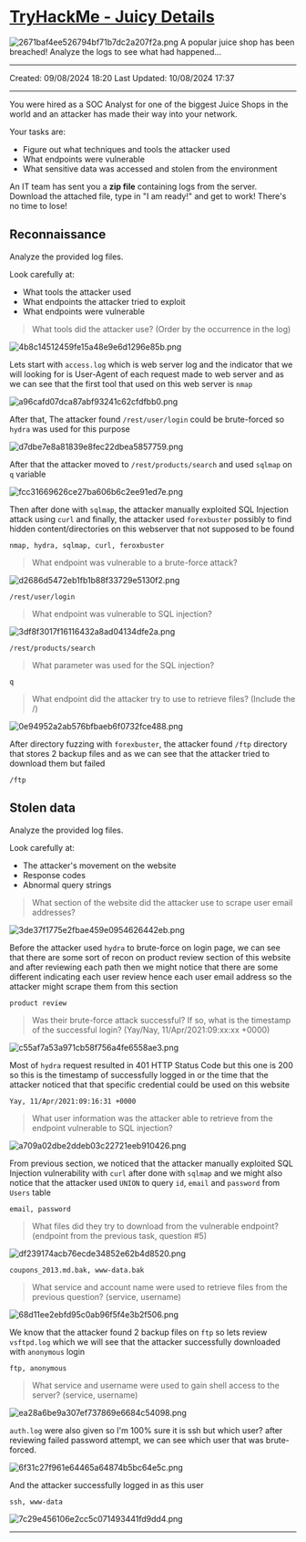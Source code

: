 # [TryHackMe - Juicy Details](https://tryhackme.com/r/room/juicydetails)
![2671baf4ee526794bf71b7dc2a207f2a.png](/resources/2671baf4ee526794bf71b7dc2a207f2a.png)
A popular juice shop has been breached! Analyze the logs to see what had happened...
***
Created: 09/08/2024 18:20
Last Updated: 10/08/2024 17:37
***
You were hired as a SOC Analyst for one of the biggest Juice Shops in the world and an attacker has made their way into your network. 

Your tasks are:
- Figure out what techniques and tools the attacker used
- What endpoints were vulnerable
- What sensitive data was accessed and stolen from the environment

An IT team has sent you a **zip file** containing logs from the server. Download the attached file, type in "I am ready!" and get to work! There's no time to lose!

## Reconnaissance
Analyze the provided log files.

Look carefully at:
- What tools the attacker used
- What endpoints the attacker tried to exploit
- What endpoints were vulnerable

>What tools did the attacker use? (Order by the occurrence in the log)

![4b8c14512459fe15a48e9e6d1296e85b.png](/resources/4b8c14512459fe15a48e9e6d1296e85b.png)

Lets start with `access.log` which is web server log and the indicator that we will looking for is User-Agent of each request made to web server and as we can see that the first tool that used on this web server is `nmap`

![a96cafd07dca87abf93241c62cfdfbb0.png](/resources/a96cafd07dca87abf93241c62cfdfbb0.png)

After that, The attacker found `/rest/user/login` could be brute-forced so `hydra` was used for this purpose

![d7dbe7e8a81839e8fec22dbea5857759.png](/resources/d7dbe7e8a81839e8fec22dbea5857759.png)

After that the attacker moved to `/rest/products/search` and used `sqlmap` on `q` variable 

![fcc31669626ce27ba606b6c2ee91ed7e.png](/resources/fcc31669626ce27ba606b6c2ee91ed7e.png)

Then after done with `sqlmap`, the attacker manually exploited SQL Injection attack using `curl` and finally, the attacker used `forexbuster` possibly to find hidden content/directories on this webserver that not supposed to be found

```
nmap, hydra, sqlmap, curl, feroxbuster
```

>What endpoint was vulnerable to a brute-force attack?

![d2686d5472eb1fb1b88f33729e5130f2.png](/resources/d2686d5472eb1fb1b88f33729e5130f2.png)

```
/rest/user/login
```


>What endpoint was vulnerable to SQL injection?

![3df8f3017f16116432a8ad04134dfe2a.png](/resources/3df8f3017f16116432a8ad04134dfe2a.png)

```
/rest/products/search
```

>What parameter was used for the SQL injection?
```
q
```

>What endpoint did the attacker try to use to retrieve files? (Include the /)

![0e94952a2ab576bfbaeb6f0732fce488.png](/resources/0e94952a2ab576bfbaeb6f0732fce488.png)

After directory fuzzing with `forexbuster`, the attacker found `/ftp` directory that stores 2 backup files and as we can see that the attacker tried to download them but failed

```
/ftp
```

## Stolen data
Analyze the provided log files.

Look carefully at:
- The attacker's movement on the website
- Response codes
- Abnormal query strings

>What section of the website did the attacker use to scrape user email addresses?

![3de37f1775e2fbae459e0954626442eb.png](/resources/3de37f1775e2fbae459e0954626442eb.png)

Before the attacker used `hydra` to brute-force on login page, we can see that there are some sort of recon on product review section of this website and after reviewing each path then we might notice that there are some different indicating each user review hence each user email address so the attacker might scrape them from this section

```
product review
```

>Was their brute-force attack successful? If so, what is the timestamp of the successful login? (Yay/Nay, 11/Apr/2021:09:xx:xx +0000)

![c55af7a53a971cb58f756a4fe6558ae3.png](/resources/c55af7a53a971cb58f756a4fe6558ae3.png)

Most of `hydra` request resulted in 401 HTTP Status Code but this one is 200 so this is the timestamp of successfully logged in or the time that the attacker noticed that that specific credential could be used on this website

```
Yay, 11/Apr/2021:09:16:31 +0000
```

>What user information was the attacker able to retrieve from the endpoint vulnerable to SQL injection?

![a709a02dbe2ddeb03c22721eeb910426.png](/resources/a709a02dbe2ddeb03c22721eeb910426.png)

From previous section, we noticed that the attacker manually exploited SQL Injection vulnerability with `curl` after done with `sqlmap` and we might also notice that the attacker used `UNION` to query `id`, `email` and `password` from `Users` table 

```
email, password
```

>What files did they try to download from the vulnerable endpoint? (endpoint from the previous task, question #5)

![df239174acb76ecde34852e62b4d8520.png](/resources/df239174acb76ecde34852e62b4d8520.png)
```
coupons_2013.md.bak, www-data.bak
```

>What service and account name were used to retrieve files from the previous question? (service, username)

![68d11ee2ebfd95c0ab96f5f4e3b2f506.png](/resources/68d11ee2ebfd95c0ab96f5f4e3b2f506.png)

We know that the attacker found 2 backup files on `ftp` so lets review `vsftpd.log` which we will see that the attacker successfully downloaded with `anonymous` login

```
ftp, anonymous
```

>What service and username were used to gain shell access to the server? (service, username)

![ea28a6be9a307ef737869e6684c54098.png](/resources/ea28a6be9a307ef737869e6684c54098.png)

`auth.log` were also given so I'm 100% sure it is ssh but which user? after reviewing failed password attempt, we can see which user that was brute-forced.

![6f31c27f961e64465a64874b5bc64e5c.png](/resources/6f31c27f961e64465a64874b5bc64e5c.png)

And the attacker successfully logged in as this user

```
ssh, www-data
```

![7c29e456106e2cc5c071493441fd9dd4.png](/resources/7c29e456106e2cc5c071493441fd9dd4.png)
***